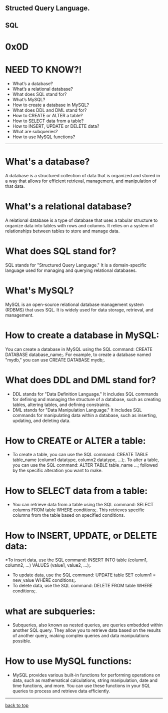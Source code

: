 Structed Query Language.
--------------------------
SQL
-------
# 0x0D


# NEED TO KNOW?!
* What’s a database?
* What’s a relational database?
* What does SQL stand for?
* What’s MySQL?
* How to create a database in MySQL?
* What does DDL and DML stand for?
* How to CREATE or ALTER a table?
* How to SELECT data from a table?
* How to INSERT, UPDATE or DELETE data?
* What are subqueries?
* How to use MySQL functions?
-------------------------------------------

# What's a database?

A database is a structured collection of data that is organized and stored in a way that allows for efficient retrieval, management, and manipulation of that data.

# What's a relational database?

A relational database is a type of database that uses a tabular structure to organize data into tables with rows and columns. It relies on a system of relationships between tables to store and manage data.

# What does SQL stand for?

SQL stands for "Structured Query Language." It is a domain-specific language used for managing and querying relational databases.

# What's MySQL?

MySQL is an open-source relational database management system (RDBMS) that uses SQL. It is widely used for data storage, retrieval, and management.

# How to create a database in MySQL:

You can create a database in MySQL using the SQL command: CREATE DATABASE database_name;. For example, to create a database named "mydb," you can use CREATE DATABASE mydb;.

# What does DDL and DML stand for?
  * DDL stands for "Data Definition Language." It includes SQL commands for defining and managing the structure of a database, such as creating tables, altering tables, and defining constraints.
  * DML stands for "Data Manipulation Language." It includes SQL commands for manipulating data within a database, such as inserting, updating, and deleting data.

# How to CREATE or ALTER a table:
  * To create a table, you can use the SQL command: CREATE TABLE table_name (column1 datatype, column2 datatype, ...);.
  To alter a table, you can use the SQL command: ALTER TABLE table_name ...; followed by the specific alteration you want to make.

# How to SELECT data from a table:
  * You can retrieve data from a table using the SQL command: SELECT columns FROM table WHERE conditions;. This retrieves specific columns from the table based on specified conditions.

# How to INSERT, UPDATE, or DELETE data:
  *To insert data, use the SQL command: INSERT INTO table (column1, column2, ...) VALUES (value1, value2, ...);.
  *  To update data, use the SQL command: UPDATE table SET column1 = new_value WHERE conditions;.
  *  To delete data, use the SQL command: DELETE FROM table WHERE conditions;.

# what are subqueries:
  * Subqueries, also known as nested queries, are queries embedded within another SQL query. They allow you to retrieve data based on the results of another query, making complex queries and data manipulations possible.

# How to use MySQL functions:
  * MySQL provides various built-in functions for performing operations on data, such as mathematical calculations, string manipulation, date and time functions, and more. You can use these functions in your SQL queries to process and retrieve data efficiently.
--------------------------------------------------
[back to top](#0x0D)
